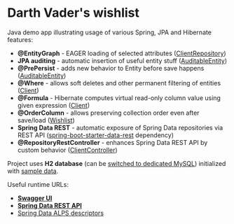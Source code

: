 # Darth Vader's wishlist

<p>Java demo app illustrating usage of various Spring, JPA and Hibernate features:</p>

* **@EntityGraph** - EAGER loading of selected attributes ([ClientRepository](src/main/java/dk/cngroup/wishlist/repository/ClientRepository.java))
* **JPA auditing** - automatic insertion of useful entity stuff ([AuditableEntity](src/main/java/dk/cngroup/wishlist/entity/AuditableEntity.java))
* **@PrePersist** - adds new behavior to Entity before save happens ([AuditableEntity](src/main/java/dk/cngroup/wishlist/entity/AuditableEntity.java))
* **@Where** - allows soft deletes and other permanent filtering of entities ([Client](src/main/java/dk/cngroup/wishlist/entity/Client.java))
* **@Formula** - Hibernate computes virtual read-only column value using given expression ([Client](src/main/java/dk/cngroup/wishlist/entity/Client.java))
* **@OrderColumn** - allows preserving collection order even after save/load ([Wishlist](src/main/java/dk/cngroup/wishlist/entity/Wishlist.java))
* **Spring Data REST** - automatic exposure of Spring Data repositories via REST API ([spring-boot-starter-data-rest](build.gradle) dependency)
* **@RepositoryRestController** - enhances Spring Data REST API by custom behavior ([ClientController](src/main/java/dk/cngroup/wishlist/controller/ClientController.java))

Project uses **H2 database** (can be [switched to dedicated MySQL](src/main/resources/application.yml)) initialized with [sample data](src/main/java/dk/cngroup/wishlist/DatabaseInitializer.java).

Useful runtime URLs:
* **[Swagger UI](http://localhost:8080/openapi/swagger)**
* **[Spring Data REST API](http://localhost:8080)**
* [Spring Data ALPS descriptors](http://localhost:8080/profile)

